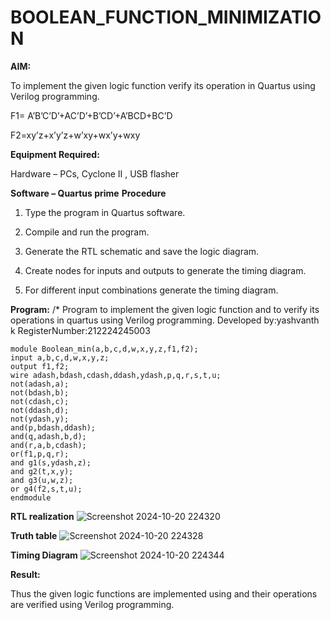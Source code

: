 # BOOLEAN_FUNCTION_MINIMIZATION

**AIM:**

To implement the given logic function verify its operation in Quartus using Verilog programming.

F1= A’B’C’D’+AC’D’+B’CD’+A’BCD+BC’D 

F2=xy’z+x’y’z+w’xy+wx’y+wxy

**Equipment Required:**

Hardware – PCs, Cyclone II , USB flasher

**Software – Quartus prime**
**Procedure**

1.	Type the program in Quartus software.

2.	Compile and run the program.

3.	Generate the RTL schematic and save the logic diagram.

4.	Create nodes for inputs and outputs to generate the timing diagram.

5.	For different input combinations generate the timing diagram.


**Program:**
/* Program to implement the given logic function and to verify its operations in quartus using Verilog programming.
Developed by:yashvanth k
RegisterNumber:212224245003
```
module Boolean_min(a,b,c,d,w,x,y,z,f1,f2);
input a,b,c,d,w,x,y,z;
output f1,f2;
wire adash,bdash,cdash,ddash,ydash,p,q,r,s,t,u;
not(adash,a);
not(bdash,b);
not(cdash,c);
not(ddash,d);
not(ydash,y);
and(p,bdash,ddash);
and(q,adash,b,d);
and(r,a,b,cdash);
or(f1,p,q,r);
and g1(s,ydash,z);
and g2(t,x,y);
and g3(u,w,z);
or g4(f2,s,t,u);
endmodule
```

**RTL realization**
![Screenshot 2024-10-20 224320](https://github.com/user-attachments/assets/d4bea5c3-0bdc-4ecb-aebd-3756e75967e3)


**Truth table**
![Screenshot 2024-10-20 224328](https://github.com/user-attachments/assets/36225508-8300-4088-9e6f-277341d526ab)


**Timing Diagram**
![Screenshot 2024-10-20 224344](https://github.com/user-attachments/assets/98586421-0fe9-4d78-8581-8078ac75a1ce)

**Result:**

Thus the given logic functions are implemented using and their operations are verified using Verilog programming.

